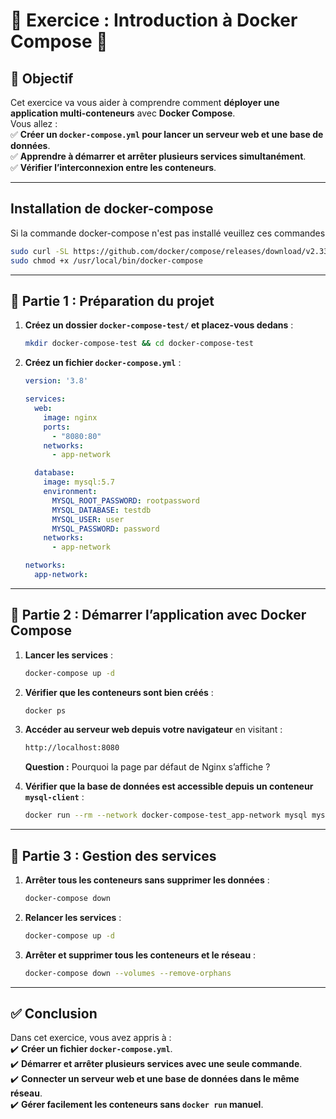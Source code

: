 

# **📝 Exercice : Introduction à Docker Compose 🚀**

## **📌 Objectif**
Cet exercice va vous aider à comprendre comment **déployer une application multi-conteneurs** avec **Docker Compose**.  
Vous allez :  
✅ **Créer un `docker-compose.yml` pour lancer un serveur web et une base de données**.  
✅ **Apprendre à démarrer et arrêter plusieurs services simultanément**.  
✅ **Vérifier l’interconnexion entre les conteneurs**.  

---
## **Installation de docker-compose**

Si la commande docker-compose n'est pas installé veuillez ces commandes

```sh
sudo curl -SL https://github.com/docker/compose/releases/download/v2.33.1/docker-compose-linux-x86_64 -o /usr/local/bin/docker-compose
sudo chmod +x /usr/local/bin/docker-compose
```

---

## **🎯 Partie 1 : Préparation du projet**
1. **Créez un dossier `docker-compose-test/` et placez-vous dedans** :
   ```sh
   mkdir docker-compose-test && cd docker-compose-test
   ```
2. **Créez un fichier `docker-compose.yml`** :
   ```yaml
   version: '3.8'

   services:
     web:
       image: nginx
       ports:
         - "8080:80"
       networks:
         - app-network

     database:
       image: mysql:5.7
       environment:
         MYSQL_ROOT_PASSWORD: rootpassword
         MYSQL_DATABASE: testdb
         MYSQL_USER: user
         MYSQL_PASSWORD: password
       networks:
         - app-network

   networks:
     app-network:
   ```

---

## **🎯 Partie 2 : Démarrer l’application avec Docker Compose**
1. **Lancer les services** :
   ```sh
   docker-compose up -d
   ```
2. **Vérifier que les conteneurs sont bien créés** :
   ```sh
   docker ps
   ```
3. **Accéder au serveur web depuis votre navigateur** en visitant :  
   ```sh
   http://localhost:8080
   ```
   **Question :** Pourquoi la page par défaut de Nginx s’affiche ?

4. **Vérifier que la base de données est accessible depuis un conteneur `mysql-client`** :
   ```sh
   docker run --rm --network docker-compose-test_app-network mysql mysql -h database -u user -ppassword -e "SHOW DATABASES;"
   ```

---

## **🎯 Partie 3 : Gestion des services**
1. **Arrêter tous les conteneurs sans supprimer les données** :
   ```sh
   docker-compose down
   ```
2. **Relancer les services** :
   ```sh
   docker-compose up -d
   ```
3. **Arrêter et supprimer tous les conteneurs et le réseau** :
   ```sh
   docker-compose down --volumes --remove-orphans
   ```

---

## **✅ Conclusion**
Dans cet exercice, vous avez appris à :  
✔️ **Créer un fichier `docker-compose.yml`**.  
✔️ **Démarrer et arrêter plusieurs services avec une seule commande**.  
✔️ **Connecter un serveur web et une base de données dans le même réseau**.  
✔️ **Gérer facilement les conteneurs sans `docker run` manuel**.  



